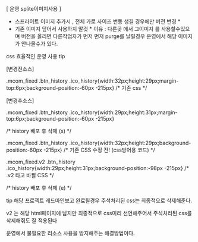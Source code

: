 [ 운영 splite이미지사용 ]

- 스프라이트 이미지 추가시 , 전체 가로 사이즈 변동 생길 경우에만 버전 변경 *
- 기존 이미지 덮어서 사용하지 말것 *
  이유 : 다른곳 에서 그이미지 를 사용할수있으며 버전을 올리면 다른작업자가 먼저 먼저 purge를 날릴경우
  운영에서 해당 이미지 가 안나올수가 있다.

css 효율적인 운영 사용 tip 

[변경전소스]

.mcom_fixed .btn_history .ico_history{width:32px;height:29px;margin-top:6px;background-position:-60px -215px}  /* 기존 css */



[변경후소스]

.mcom_fixed .btn_history .ico_history{width:29px;height:31px;margin-top:6px;background-position:-60px -215px}



/* history 배포 후 삭제 (s) */

.mcom_fixed .btn_history .ico_history{width:32px;height:29px;background-position:-60px -215px} /* 기존 CSS 수정 전!  (css방어용 코드) */

.mcom_fixed.v2 .btn_history .ico_history{width:29px;height:31px;background-position:-98px -215px} /* .v2 타고 바뀔 CSS */

/* history 배포 후 삭제 (e) */



tip  해당 프로젝트 레드마인보고 완료될경우 주석처리된 css는 최종적으로 삭제해준다.

v2 는 해당 html페이지에 남지만 최종적으로 css미리 선언해주어서 주석처리된 css를 삭제해줘도 잘 적용된다

운영에서 불필요한 리소스 사용을 방지해주는 해결방법이다.
